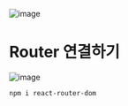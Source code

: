 
![image](https://github.com/tjghwns93/react_basic/assets/129016977/01b388a5-1df2-4b53-82c5-b22c6207a548)


# Router 연결하기


![image](https://github.com/tjghwns93/react_basic/assets/129016977/26ad0a5c-7acf-43a7-b5a3-641c5e172d26)

    npm i react-router-dom
    

